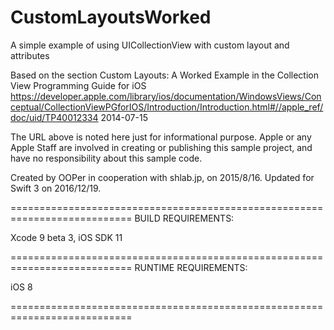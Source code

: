 # CustomLayoutsWorked
A simple example of using UICollectionView with custom layout and attributes

Based on the section Custom Layouts: A Worked Example in the Collection View Programming Guide for iOS
<https://developer.apple.com/library/ios/documentation/WindowsViews/Conceptual/CollectionViewPGforIOS/Introduction/Introduction.html#//apple_ref/doc/uid/TP40012334>
2014-07-15

The URL above is noted here just for informational purpose. Apple or any Apple Staff are involved in creating or publishing this sample project, and have no responsibility about this sample code.

Created by OOPer in cooperation with shlab.jp, on 2015/8/16.
Updated for Swift 3 on 2016/12/19.

===========================================================================
BUILD REQUIREMENTS:

Xcode 9 beta 3, iOS SDK 11

===========================================================================
RUNTIME REQUIREMENTS:

iOS 8

===========================================================================
